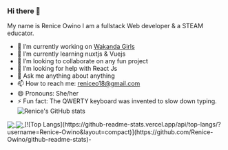 ### Hi there 👋
My name is Renice Owino I am a fullstack Web developer & a STEAM educator.
- 🔭 I’m currently working on [Wakanda Girls]( https://github.com/Renice-Owino/wakanda-girls)
- 🌱 I’m currently learning nuxtjs & Vuejs
- 👯 I’m looking to collaborate on any fun project
- 🤔 I’m looking for help with React Js
- 💬 Ask me anything about anything
- 📫 How to reach me: reniceo18@gmail.com
- 😄 Pronouns: She/her
- ⚡ Fun fact: The QWERTY keyboard was invented to slow down typing.
![Renice's GitHub stats](https://github-readme-stats.vercel.app/api?username=Renice-Owino&show_icons=true&theme=dark)
<a href="https://github.com/anuraghazra/github-readme-stats">
  <img align="center" src="https://github-readme-stats.vercel.app/api/pin/?username=Renice-Owino&repo=wakanda-girls"" />
</a>
<a href="https://github.com/Renice-Owino/wakanda-girls">
<img align="center" src="https://github-readme-stats.vercel.app/api/pin/?username=Renice-Owino&repo=wakanda-girls" />
</a>
[![Top Langs](https://github-readme-stats.vercel.app/api/top-langs/?username=Renice-Owino&layout=compact)](https://github.com/Renice-Owino/github-readme-stats)- 

